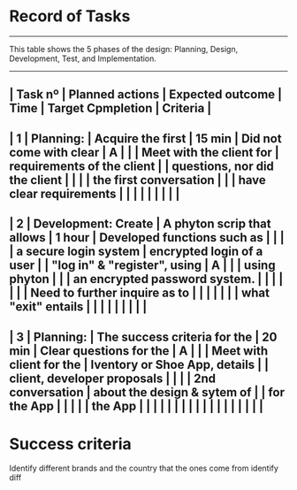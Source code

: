 # Record of Tasks 
--------------------------------------------------------------------------------------------
 
This table shows the 5 phases of the design: Planning, Design, Development, Test, and Implementation. 

------------------------------------------------------------------------------------------------------------------------------
| Task nº | Planned actions          |     Expected outcome            |   Time   |        Target Cpmpletion      | Criteria |
------------------------------------------------------------------------------------------------------------------------------
|   1     | Planning:                | Acquire the first               | 15 min   | Did not come with clear       |     A    |
|         | Meet with the client for | requirements of the client      |          | questions, nor did the client |          |
|         | the first conversation   |                                 |          | have clear requirements       |          |
|         |                          |                                 |          |                               |          |
------------------------------------------------------------------------------------------------------------------------------
|   2     | Development: Create      | A phyton scrip that allows      |  1 hour  | Developed functions such as   |          |
|         | a secure login system    | encrypted login of a user       |          | "log in" & "register", using  |     A    |
|         | using phyton             |                                 |          | an encrypted password system. |          |
|         |                          |                                 |          | Need to further inquire as to |          | |         |                          |                                 |          | what "exit" entails           |          | 
|         |                          |                                 |          |                               |          |
------------------------------------------------------------------------------------------------------------------------------
|  3      | Planning:                | The success criteria for the    |  20 min  | Clear questions for the       |    A     |
|         | Meet with client for the | Iventory or Shoe App, details   |          | client, developer proposals   |          |
|         | 2nd conversation         | about the design & sytem of     |          | for the App                   |          | |         |                          | the App                         |          |                               |          | |         |                          |                                 |          |                               |          |
|         |                          |                                 |          |                               |          |
------------------------------------------------------------------------------------------------------------------------------

# Success criteria

Identify different brands and the country that the ones come from 
identify diff

